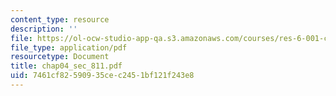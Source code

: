 ```yaml
---
content_type: resource
description: ''
file: https://ol-ocw-studio-app-qa.s3.amazonaws.com/courses/res-6-001-continuum-electromechanics-spring-2009/7461cf82590935cec2451bf121f243e8_chap04_sec_811.pdf
file_type: application/pdf
resourcetype: Document
title: chap04_sec_811.pdf
uid: 7461cf82-5909-35ce-c245-1bf121f243e8
---
```


